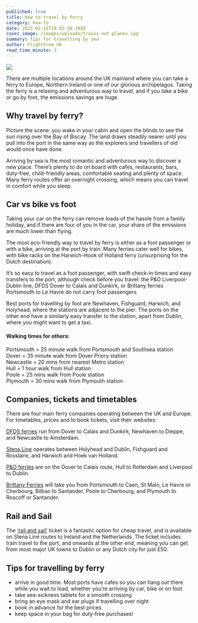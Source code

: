 ```yaml
---
published: true
title: How to travel by ferry
category: how-to
date: 2023-02-15T19:02:30.389Z
cover_image: /images/uploads/trains-not-planes.jpg
summary: Tips for travelling by sea
author: FlightFree UK
read_time_minute: 3
---
```

![](/images/uploads/how-to-travel-by-ferry-routes-sm.jpg)

There are multiple locations around the UK mainland where you can take a ferry to Europe, Northern Ireland or one of our glorious archipelagos. Taking the ferry is a relaxing and adventurous way to travel, and if you take a bike or go by foot, the emissions savings are huge.

## Why travel by ferry?

Picture the scene: you wake in your cabin and open the blinds to see the sun rising over the Bay of Biscay. The land draws steadily nearer until you pull into the port in the same way as the explorers and travellers of old would once have done.

Arriving by sea is the most romantic and adventurous way to discover a new place. There’s plenty to do on board with cafes, restaurants, bars, duty-free, child-friendly areas, comfortable seating and plenty of space. Many ferry routes offer an overnight crossing, which means you can travel in comfort while you sleep.

## Car vs bike vs foot

Taking your car on the ferry can remove loads of the hassle from a family holiday, and if there are four of you in the car, your share of the emissions are much lower than flying. 

The most eco-friendly way to travel by ferry is either as a foot passenger or with a bike, arriving at the port by train. Many ferries cater well for bikes, with bike racks on the Harwich-Hook of Holland ferry (unsurprising for the Dutch destination). 

It’s so easy to travel as a foot passenger, with swift check-in times and easy transfers to the port, although check before you travel: the P&O Liverpool-Dublin line, DFDS Dover to Calais and Dunkirk, or Brittany ferries Portsmouth to Le Havre do not carry foot passengers.

Best ports for travelling by foot are Newhaven, Fishguard, Harwich, and Holyhead, where the stations are adjacent to the pier. The ports on the other end have a similarly easy transfer to the station, apart from Dublin, where you might want to get a taxi. 

#### Walking times for others:

Portsmouth = 25 minute walk from Portsmouth and Southsea station\
Dover = 35 minute walk from Dover Priory station\
Newcastle = 20 mins from nearest Metro station\
Hull = 1 hour walk from Hull station\
Poole = 25 mins walk from Poole station\
Plymouth = 30 mins walk from Plymouth station

## Companies, tickets and timetables

There are four main ferry companies operating between the UK and Europe. For timetables, prices and to book tickets, visit their websites:

[DFDS ferries](https://www.dfds.com/en-gb/passenger-ferries) run from Dover to Calais and Dunkirk, Newhaven to Dieppe, and Newcastle to Amsterdam.

[Stena Line](https://www.stenaline.co.uk/) operates between Holyhead and Dublin, Fishguard and Rosslaire, and Harwich and Hoek van Holland. 

[P&O ferries](https://www.poferries.com/en) are on the Dover to Calais route, Hull to Rotterdam and Liverpool to Dublin.

[Brittany Ferries](https://www.brittany-ferries.co.uk/) will take you from Portsmouth to Caen, St Malo, Le Havre or Cherbourg, Bilbao to Santander, Poole to Cherbourg, and Plymouth to Roscoff or Santander.

## Rail and Sail

The [‘rail and sail’](https://www.stenaline.co.uk/rail-and-sail) ticket is a fantastic option for cheap travel, and is available on Stena Line routes to Ireland and the Netherlands. The ticket includes train travel to the port, and onwards at the other end, meaning you can get from most major UK towns to Dublin or any Dutch city for just £50. 

## Tips for travelling by ferry

* arrive in good time. Most ports have cafes so you can hang out there while you wait to load, whether you’re arriving by car, bike or on foot
* take sea-sickness tablets for a smooth crossing
* bring an eye mask and ear plugs if travelling over night
* book in advance for the best prices
* keep space in your bag for duty-free purchases!